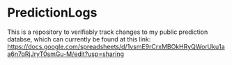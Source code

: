 # PredictionLogs

This is a repository to verifiably track changes to my public prediction databse, which can currently be found at this link: https://docs.google.com/spreadsheets/d/1vsmE9rCrxMBOkHRyQWorUku1aa6n7qRjJryT0smGu-M/edit?usp=sharing
